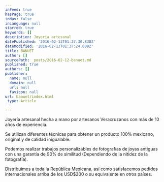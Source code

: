 ```yaml
---
inFeed: true
hasPage: true
inNav: false
inLanguage: null
starred: true
keywords: []
description: Joyería artesanal
datePublished: '2016-02-13T01:37:30.838Z'
dateModified: '2016-02-13T01:37:24.609Z'
title: BANUET
author: []
sourcePath: _posts/2016-02-12-banuet.md
published: true
authors: []
publisher:
  name: null
  domain: null
  url: null
  favicon: null
url: banuet/index.html
_type: Article

---
```

Joyería artesanal hecha a mano por artesanos Veracruzanos con más de 10 años de experiencia.

Se utilizan diferentes técnicas para obtener un producto 100% mexicano, original y de calidad inigualable.

Podemos realizar trabajos personalizables de fotografías de joyas antiguas con una garantía de 90% de similitud (Dependiendo de la nitidez de la fotografía).

Distribuimos a toda la República Mexicana, así como satisfacemos pedidos internacionales arriba de los USD$200 o su equivalente en otros países.